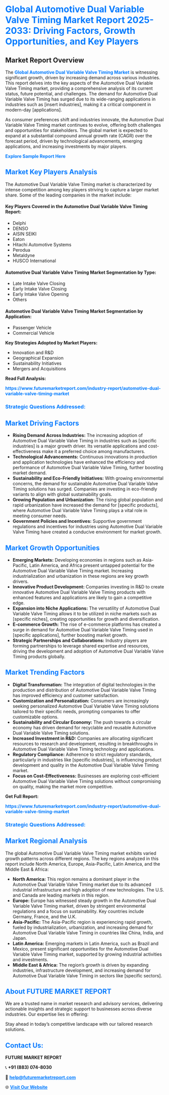 <h1 style="color: #007BFF;">Global Automotive Dual Variable Valve Timing Market Report 2025-2033: Driving Factors, Growth Opportunities, and Key Players</h1>

<section id="overview">
<h2>Market Report Overview</h2>
<p>The <a href="https://www.futuremarketreport.com/industry-report/automotive-dual-variable-valve-timing-market" style="color: #007BFF; text-decoration: none;"><strong>Global Automotive Dual Variable Valve Timing Market</strong></a> is witnessing significant growth, driven by increasing demand across various industries. This report delves into the key aspects of the Automotive Dual Variable Valve Timing market, providing a comprehensive analysis of its current status, future potential, and challenges. The demand for Automotive Dual Variable Valve Timing has surged due to its wide-ranging applications in industries such as [insert industries], making it a critical component in modern-day [applications].</p>
<p>As consumer preferences shift and industries innovate, the Automotive Dual Variable Valve Timing market continues to evolve, offering both challenges and opportunities for stakeholders. The global market is expected to expand at a substantial compound annual growth rate (CAGR) over the forecast period, driven by technological advancements, emerging applications, and increasing investments by major players.</p>
</section>

<section id="overview">
<p><a href="https://www.futuremarketreport.com/request-sample/reportId=56195" style="color: #007BFF; text-decoration: none;"><strong>Explore Sample Report Here</strong></a></p>
</section>

<section id="key-players">
<h2 style="color: #007BFF;">Market Key Players Analysis</h2>
<p>The Automotive Dual Variable Valve Timing market is characterized by intense competition among key players striving to capture a larger market share. Some of the leading companies in the market include:</p>
<h4>Key Players Covered in the Automotive Dual Variable Valve Timing Report:</h4>
<ul><li>Delphi</li><li>DENSO</li><li>AISIN SEIKI</li><li>Eaton</li><li>Hitachi Automotive Systems</li><li>Perodua</li><li>Metaldyne</li><li>HUSCO International</li></ul>
<h4>Automotive Dual Variable Valve Timing Market Segmentation by Type:</h4>
<ul><li>Late Intake Valve Closing</li><li>Early Intake Valve Closing</li><li>Early Intake Valve Opening</li><li>Others</li></ul>

<h4>Automotive Dual Variable Valve Timing Market Segmentation by Application:</h4>
<ul><li>Passenger Vehicle</li><li>Commercial Vehicle</li></ul>
<p><strong>Key Strategies Adopted by Market Players:</strong></p>
<ul>
<li>Innovation and R&D</li>
<li>Geographical Expansion</li>
<li>Sustainability Initiatives</li>
<li>Mergers and Acquisitions</li>
</ul>
</section>

<section>
<p><strong>Read Full Analysis: </strong></p><a href="https://www.futuremarketreport.com/industry-report/automotive-dual-variable-valve-timing-market" style="color: #007BFF; text-decoration: none;"><strong>https://www.futuremarketreport.com/industry-report/automotive-dual-variable-valve-timing-market</strong></a>
<h3 style="color: #007BFF;">Strategic Questions Addressed:</h3>
</section>

<section id="driving-factors">
<h2 style="color: #007BFF;">Market Driving Factors</h2>
<ul>
<li><strong>Rising Demand Across Industries:</strong> The increasing adoption of Automotive Dual Variable Valve Timing in industries such as [specific industries] is a major growth driver. Its versatile applications and cost-effectiveness make it a preferred choice among manufacturers.</li>
<li><strong>Technological Advancements:</strong> Continuous innovations in production and application technologies have enhanced the efficiency and performance of Automotive Dual Variable Valve Timing, further boosting market demand.</li>
<li><strong>Sustainability and Eco-Friendly Initiatives:</strong> With growing environmental concerns, the demand for sustainable Automotive Dual Variable Valve Timing solutions has surged. Companies are investing in eco-friendly variants to align with global sustainability goals.</li>
<li><strong>Growing Population and Urbanization:</strong> The rising global population and rapid urbanization have increased the demand for [specific products], where Automotive Dual Variable Valve Timing plays a vital role in meeting consumer needs.</li>
<li><strong>Government Policies and Incentives:</strong> Supportive government regulations and incentives for industries using Automotive Dual Variable Valve Timing have created a conducive environment for market growth.</li>
</ul>
</section>

<section id="growth-opportunities">
<h2 style="color: #007BFF;">Market Growth Opportunities</h2>
<ul>
<li><strong>Emerging Markets:</strong> Developing economies in regions such as Asia-Pacific, Latin America, and Africa present untapped potential for the Automotive Dual Variable Valve Timing market. Increasing industrialization and urbanization in these regions are key growth drivers.</li>
<li><strong>Innovative Product Development:</strong> Companies investing in R&D to create innovative Automotive Dual Variable Valve Timing products with enhanced features and applications are likely to gain a competitive edge.</li>
<li><strong>Expansion into Niche Applications:</strong> The versatility of Automotive Dual Variable Valve Timing allows it to be utilized in niche markets such as [specific niches], creating opportunities for growth and diversification.</li>
<li><strong>E-commerce Growth:</strong> The rise of e-commerce platforms has created a surge in demand for Automotive Dual Variable Valve Timing used in [specific applications], further boosting market growth.</li>
<li><strong>Strategic Partnerships and Collaborations:</strong> Industry players are forming partnerships to leverage shared expertise and resources, driving the development and adoption of Automotive Dual Variable Valve Timing products globally.</li>
</ul>
</section>

<section id="trending-factors">
<h2 style="color: #007BFF;">Market Trending Factors</h2>
<ul>
<li><strong>Digital Transformation:</strong> The integration of digital technologies in the production and distribution of Automotive Dual Variable Valve Timing has improved efficiency and customer satisfaction.</li>
<li><strong>Customization and Personalization:</strong> Consumers are increasingly seeking personalized Automotive Dual Variable Valve Timing solutions tailored to their specific needs, prompting companies to offer customizable options.</li>
<li><strong>Sustainability and Circular Economy:</strong> The push towards a circular economy has driven demand for recyclable and reusable Automotive Dual Variable Valve Timing solutions.</li>
<li><strong>Increased Investment in R&D:</strong> Companies are allocating significant resources to research and development, resulting in breakthroughs in Automotive Dual Variable Valve Timing technology and applications.</li>
<li><strong>Regulatory Compliance:</strong> Adherence to strict regulatory standards, particularly in industries like [specific industries], is influencing product development and quality in the Automotive Dual Variable Valve Timing market.</li>
<li><strong>Focus on Cost-Effectiveness:</strong> Businesses are exploring cost-efficient Automotive Dual Variable Valve Timing solutions without compromising on quality, making the market more competitive.</li>
</ul>
</section>

<section>
<p><strong>Get Full Report: </strong></p><a href="https://www.futuremarketreport.com/industry-report/automotive-dual-variable-valve-timing-market" style="color: #007BFF; text-decoration: none;"><strong>https://www.futuremarketreport.com/industry-report/automotive-dual-variable-valve-timing-market</strong></a>
<h3 style="color: #007BFF;">Strategic Questions Addressed:</h3>
</section>


<section id="regional-analysis">
<h2 style="color: #007BFF;">Market Regional Analysis</h2>
<p>The global Automotive Dual Variable Valve Timing market exhibits varied growth patterns across different regions. The key regions analyzed in this report include North America, Europe, Asia-Pacific, Latin America, and the Middle East & Africa:</p>
<ul>
<li><strong>North America:</strong> This region remains a dominant player in the Automotive Dual Variable Valve Timing market due to its advanced industrial infrastructure and high adoption of new technologies. The U.S. and Canada are leading markets in this region.</li>
<li><strong>Europe:</strong> Europe has witnessed steady growth in the Automotive Dual Variable Valve Timing market, driven by stringent environmental regulations and a focus on sustainability. Key countries include Germany, France, and the U.K.</li>
<li><strong>Asia-Pacific:</strong> The Asia-Pacific region is experiencing rapid growth, fueled by industrialization, urbanization, and increasing demand for Automotive Dual Variable Valve Timing in countries like China, India, and Japan.</li>
<li><strong>Latin America:</strong> Emerging markets in Latin America, such as Brazil and Mexico, present significant opportunities for the Automotive Dual Variable Valve Timing market, supported by growing industrial activities and investments.</li>
<li><strong>Middle East & Africa:</strong> The region’s growth is driven by expanding industries, infrastructure development, and increasing demand for Automotive Dual Variable Valve Timing in sectors like [specific sectors].</li>
</ul>
</section>

<footer>
<h2 style="color: #007BFF;">About FUTURE MARKET REPORT</h2>
<p>We are a trusted name in market research and advisory services, delivering actionable insights and strategic support to businesses across diverse industries. Our expertise lies in offering:</p>

<p>Stay ahead in today’s competitive landscape with our tailored research solutions.</p>

<h2 style="color: #007BFF;">Contact Us:</h2>
<p><strong>FUTURE MARKET REPORT</strong></p>
<p>📞 <strong>+91 (883) 074-8030</strong></p>
<p>📧 <strong><a href="mailto:help@futuremarketreport.com" style="color: #007BFF;">help@futuremarketreport.com</a></strong></p>
<p>🌐 <strong><a href="https://www.futuremarketreport.com/" style="color: #007BFF;">Visit Our Website</a></strong></p>
</footer>